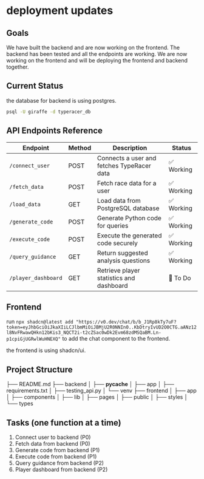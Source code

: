 # deployment updates

## Goals
We have built the backend and are now working on the frontend. The backend has been tested and all the endpoints are working. We are now working on the frontend and will be deploying the frontend and backend together.

## Current Status
the database for backend is using postgres.
```bash
psql -U giraffe -d typeracer_db
```

## API Endpoints Reference

| **Endpoint**        | **Method** | **Description**                                   | **Status**    |
|---------------------|------------|--------------------------------------------------|---------------|
| `/connect_user`     | POST       | Connects a user and fetches TypeRacer data       | ✅ Working    |
| `/fetch_data`       | POST       | Fetch race data for a user                       | ✅ Working    |
| `/load_data`        | GET        | Load data from PostgreSQL database               | ✅ Working    |
| `/generate_code`    | POST       | Generate Python code for queries                 | ✅ Working    |
| `/execute_code`     | POST       | Execute the generated code securely              | ✅ Working    |
| `/query_guidance`   | GET        | Return suggested analysis questions              | ✅ Working    |
| `/player_dashboard` | GET        | Retrieve player statistics and dashboard         | 🚧 To Do      |

## Frontend
run `npx shadcn@latest add "https://v0.dev/chat/b/b_J1Rp8kTy7uF?token=eyJhbGciOiJkaXIiLCJlbmMiOiJBMjU2R0NNIn0..KbDtryIvUD2O0CTG.aANz12l8NvFRwawQHkn12bKis3_NQCT2i-t2cZSac0wDk2Evm68zdMSQaBM.Ln-p1cpiGjUGRwlWuHNEXQ"` to add the chat component to the frontend.

the frontend is using shadcn/ui.

## Project Structure
├── README.md
├── backend
│   ├── __pycache__
│   ├── app
│   ├── requirements.txt
│   ├── testing_api.py
│   └── venv
├── frontend
│   ├── app
│   ├── components
│   ├── lib
│   ├── pages
│   ├── public
│   ├── styles
│   └── types

## Tasks (one function at a time)
1. Connect user to backend (P0)
2. Fetch data from backend (P0)
3. Generate code from backend (P1)
4. Execute code from backend (P1)
5. Query guidance from backend (P2)
6. Player dashboard from backend (P2)

